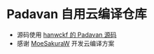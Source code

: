 # Padavan 自用云编译仓库
- 源码使用 [hanwckf 的 Padavan 源码](https://github.com/hanwckf/rt-n56u)
- 感谢 [MoeSakuraW](https://github.com/MoeSakuraW/hanwckf-Padavan-build) 开发云编译方案